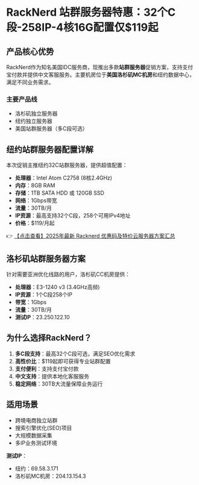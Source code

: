 # RackNerd 站群服务器特惠：32个C段-258IP-4核16G配置仅$119起

## 产品核心优势

RackNerd作为知名美国IDC服务商，现推出多款**站群服务器**促销方案，支持支付宝付款并提供中文客服服务。主要机房位于**美国洛杉矶MC机房**和纽约数据中心，满足不同业务需求。

### 主要产品线
- 洛杉矶独立服务器
- 纽约独立服务器
- 美国站群服务器（多C段可选）

## 纽约站群服务器配置详解

本次促销主推纽约32C站群服务器，提供超值配置：

- **处理器**：Intel Atom C2758 (8核2.4GHz)
- **内存**：8GB RAM
- **存储**：1TB SATA HDD 或 120GB SSD
- **网络**：1Gbps带宽
- **流量**：30TB/月
- **IP资源**：最高支持32个C段，258个可用IPv4地址
- **价格**：$119/月起

👉 [【点击查看】2025年最新 Racknerd 优惠码及特价云服务器方案汇总](https://bit.ly/Rack_Nerd)

## 洛杉矶站群服务器方案

针对需要亚洲优化线路的用户，洛杉矶CC机房提供：

- **处理器**：E3-1240 v3 (3.4GHz高频)
- **IP资源**：1个C段258个IP
- **带宽**：1Gbps
- **流量**：30TB/月
- **测试IP**：23.250.122.10

## 为什么选择RackNerd？

1. **多C段支持**：最高32个C段可选，满足SEO优化需求
2. **高性价比**：$119起即可获得专业站群配置
3. **支付便利**：支持支付宝付款
4. **中文支持**：提供本地化客服服务
5. **稳定网络**：30TB大流量保障业务运行

## 适用场景

- 跨境电商独立站群
- 搜索引擎优化(SEO)项目
- 大规模数据采集
- 多IP业务测试环境

**测试IP**：
- 纽约：69.58.3.171
- 洛杉矶MC机房：204.13.154.3